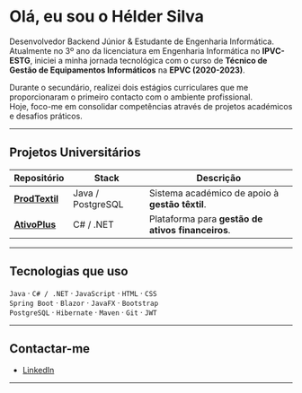 # Olá, eu sou o **Hélder Silva** 

Desenvolvedor Backend Júnior & Estudante de Engenharia Informática.  
Atualmente no 3º ano da licenciatura em Engenharia Informática no **IPVC-ESTG**, iniciei a minha jornada tecnológica com o curso de **Técnico de Gestão de Equipamentos Informáticos** na **EPVC (2020-2023)**.

Durante o secundário, realizei dois estágios curriculares que me proporcionaram o primeiro contacto com o ambiente profissional.  
Hoje, foco-me em consolidar competências através de projetos académicos e desafios práticos.

---

##  Projetos Universitários

| Repositório                                                           | Stack            | Descrição                                             |
| --------------------------------------------------------------------- | ---------------- | ----------------------------------------------------- |
| **[ProdTextil](https://github.com/heldersilva28/prodTextil)**         | Java / PostgreSQL| Sistema académico de apoio à **gestão têxtil**.       |
| **[AtivoPlus](https://github.com/Maruqes/AtivoPlus)**                 | C# / .NET        | Plataforma para **gestão de ativos financeiros**.     |

---

##  Tecnologias que uso

`Java` · `C# / .NET` · `JavaScript` · `HTML` · `CSS`  
`Spring Boot` · `Blazor` · `JavaFX` · `Bootstrap`  
`PostgreSQL` · `Hibernate` · `Maven` · `Git` · `JWT`

---

##  Contactar-me
*  [LinkedIn](https://linkedin.com/in/heldersilva28)

---

